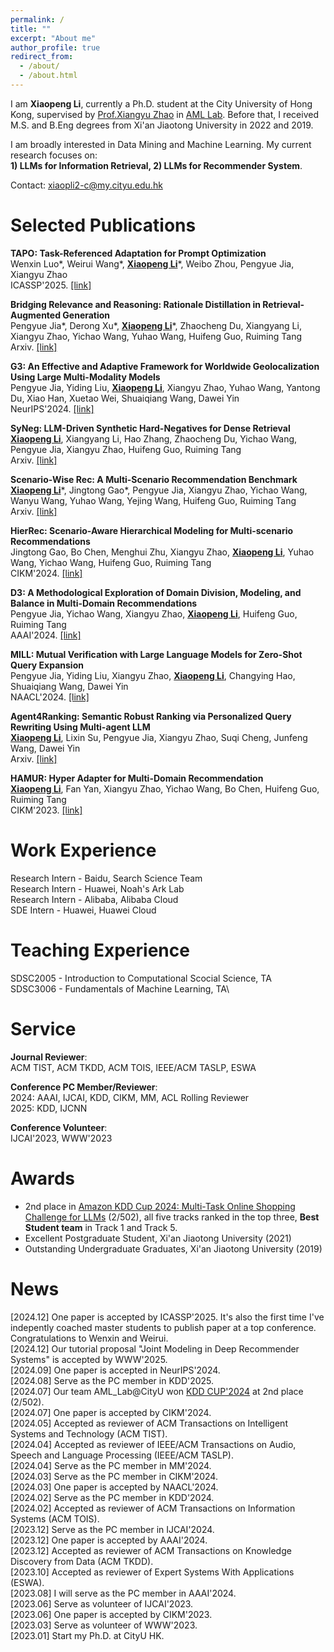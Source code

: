 ```yaml
---
permalink: /
title: ""
excerpt: "About me"
author_profile: true
redirect_from: 
  - /about/
  - /about.html
---
```


<!-- ## About Me -->

I am **Xiaopeng Li**, currently a Ph.D. student at the City University of Hong Kong, supervised by [Prof.Xiangyu Zhao](https://zhaoxyai.github.io/) in [AML Lab](https://aml-cityu.github.io/). Before that, I received M.S. and B.Eng degrees from Xi'an Jiaotong University in 2022 and 2019.  

I am broadly interested in Data Mining and Machine Learning. My current research focuses on: \
**1) LLMs for Information Retrieval, 2) LLMs for Recommender System**.

Contact: xiaopli2-c@my.cityu.edu.hk

# Selected Publications

**TAPO: Task-Referenced Adaptation for Prompt Optimization**\
Wenxin Luo\*, Weirui Wang\*, **<ins>Xiaopeng Li</ins>**\*, Weibo Zhou, Pengyue Jia, Xiangyu Zhao\
ICASSP'2025. [[link]]()

**Bridging Relevance and Reasoning: Rationale Distillation in Retrieval-Augmented Generation**\
Pengyue Jia\*, Derong Xu\*, **<ins>Xiaopeng Li</ins>**\*, Zhaocheng Du, Xiangyang Li, Xiangyu Zhao, Yichao Wang, Yuhao Wang, Huifeng Guo, Ruiming Tang\
Arxiv. [[link]](https://arxiv.org/pdf/2412.08519)

**G3: An Effective and Adaptive Framework for Worldwide Geolocalization Using Large Multi-Modality Models**\
Pengyue Jia, Yiding Liu, **<ins>Xiaopeng Li</ins>**, Xiangyu Zhao, Yuhao Wang, Yantong Du, Xiao Han, Xuetao Wei, Shuaiqiang Wang, Dawei Yin\
NeurIPS'2024. [[link]](https://arxiv.org/pdf/2405.14702)

**SyNeg: LLM-Driven Synthetic Hard-Negatives for Dense Retrieval**\
**<ins>Xiaopeng Li</ins>**, Xiangyang Li, Hao Zhang, Zhaocheng Du, Yichao Wang, Pengyue Jia, Xiangyu Zhao, Huifeng Guo, Ruiming Tang\
Arxiv. [[link]]()

**Scenario-Wise Rec: A Multi-Scenario Recommendation Benchmark**\
**<ins>Xiaopeng Li</ins>**\*, Jingtong Gao\*, Pengyue Jia, Xiangyu Zhao, Yichao Wang, Wanyu Wang, Yuhao Wang, Yejing Wang, Huifeng Guo, Ruiming Tang\
Arxiv. [[link]](https://github.com/Xiaopengli1/Scenario-Wise-Rec)

**HierRec: Scenario-Aware Hierarchical Modeling for Multi-scenario Recommendations** \
Jingtong Gao, Bo Chen, Menghui Zhu, Xiangyu Zhao, **<ins>Xiaopeng Li</ins>**, Yuhao Wang, Yichao Wang, Huifeng Guo, Ruiming Tang\
CIKM'2024. [[link]](https://arxiv.org/abs/2309.02061)

**D3: A Methodological Exploration of Domain Division, Modeling, and Balance in Multi-Domain Recommendations** \
Pengyue Jia, Yichao Wang, Xiangyu Zhao, **<ins>Xiaopeng Li</ins>**, Huifeng Guo, Ruiming Tang\
AAAI'2024. [[link]](https://ojs.aaai.org/index.php/AAAI/article/view/28699)

**MILL: Mutual Verification with Large Language Models for Zero-Shot Query Expansion** \
Pengyue Jia, Yiding Liu, Xiangyu Zhao, **<ins>Xiaopeng Li</ins>**, Changying Hao, Shuaiqiang Wang, Dawei Yin \
NAACL'2024. [[link]](https://aclanthology.org/2024.naacl-long.138.pdf)

**Agent4Ranking: Semantic Robust Ranking via Personalized Query Rewriting Using Multi-agent LLM** \
**<ins>Xiaopeng Li</ins>**, Lixin Su, Pengyue Jia, Xiangyu Zhao, Suqi Cheng, Junfeng Wang, Dawei Yin \
Arxiv. [[link]](https://arxiv.org/abs/2312.15450) 

**HAMUR: Hyper Adapter for Multi-Domain Recommendation** \
**<ins>Xiaopeng Li</ins>**, Fan Yan, Xiangyu Zhao, Yichao Wang, Bo Chen, Huifeng Guo, Ruiming Tang \
CIKM'2023. [[link]](https://dl.acm.org/doi/abs/10.1145/3583780.3615137)


<!-- **Geo-distributed Collaborative Clustering Method for Load Characteristic Analysis** \ -->
<!-- Jiacheng Liu, Jiang Wu, Pengyuan Liu, Zhanbo Xu, **<ins>Xiaopeng Li</ins>**, Xiaogong Guan \ -->
<!-- AEPS. [[link]](http://www.aeps-info.com/aeps/article/abstract/20210708008) -->

<!-- **Uncertainty Set Prediction of Aggregated Wind Power Generation based on Bayesian LSTM and Spatio-Temporal Analysis** \ -->
<!-- **<ins>Xiaopeng Li</ins>**, Jiang Wu, Zhanbo Xu, Kun Liu, Xiaohong Guan \ -->
<!-- CASE'2021. [[link]](https://ieeexplore.ieee.org/document/9551610) -->

# Work Experience

Research Intern - Baidu, Search Science Team\
Research Intern - Huawei, Noah's Ark Lab\
Research Intern - Alibaba, Alibaba Cloud\
SDE Intern - Huawei, Huawei Cloud

# Teaching Experience

SDSC2005 - Introduction to Computational Scocial Science, TA\
SDSC3006 - Fundamentals of Machine Learning, TA\

# Service

**Journal Reviewer**:\
ACM TIST, ACM TKDD, ACM TOIS, IEEE/ACM TASLP, ESWA

**Conference PC Member/Reviewer**:\
2024: AAAI, IJCAI, KDD, CIKM, MM, ACL Rolling Reviewer\
2025: KDD, IJCNN

**Conference Volunteer**:\
IJCAI'2023, WWW'2023

# Awards

* 2nd place in [Amazon KDD Cup 2024: Multi-Task Online Shopping Challenge for LLMs](https://discourse.aicrowd.com/t/announcing-the-winners-of-amazon-kdd-cup-2024/10758) (2/502), all five tracks ranked in the top three, **Best Student team** in Track 1 and Track 5.
* Excellent Postgraduate Student, Xi'an Jiaotong University (2021) 
* Outstanding Undergraduate Graduates, Xi'an Jiaotong University (2019)

# News
[2024.12] One paper is accepted by ICASSP'2025. It's also the first time I've indepently coached master students to publish paper at a top conference. Congratulations to Wenxin and Weirui.\
[2024.12] Our tutorial proposal "Joint Modeling in Deep Recommender Systems" is accepted by WWW'2025.\
[2024.09] One paper is accepted in NeurIPS'2024.\
[2024.08] Serve as the PC member in KDD'2025.\
[2024.07] Our team AML_Lab@CityU won [KDD CUP'2024](https://discourse.aicrowd.com/t/announcing-the-winners-of-amazon-kdd-cup-2024/10758) at 2nd place (2/502).\
[2024.07] One paper is accepted by CIKM'2024.\
[2024.05] Accepted as reviewer of ACM Transactions on Intelligent Systems and Technology (ACM TIST).\
[2024.04] Accepted as reviewer of IEEE/ACM Transactions on Audio, Speech and Language Processing (IEEE/ACM TASLP).\
[2024.04] Serve as the PC member in MM'2024.\
[2024.03] Serve as the PC member in CIKM'2024.\
[2024.03] One paper is accepted by NAACL'2024.\
[2024.02] Serve as the PC member in KDD'2024.\
[2024.02] Accepted as reviewer of ACM Transactions on Information Systems (ACM TOIS).\
[2023.12] Serve as the PC member in IJCAI'2024.\
[2023.12] One paper is accepted by AAAI'2024.\
[2023.12] Accepted as reviewer of ACM Transactions on Knowledge Discovery from Data (ACM TKDD).\
[2023.10] Accepted as reviewer of Expert Systems With Applications (ESWA).\
[2023.08] I will serve as the PC member in AAAI'2024.\
[2023.06] Serve as volunteer of IJCAI'2023.\
[2023.06] One paper is accepted by CIKM'2023.\
[2023.03] Serve as volunteer of WWW'2023.\
[2023.01] Start my Ph.D. at CityU HK.
